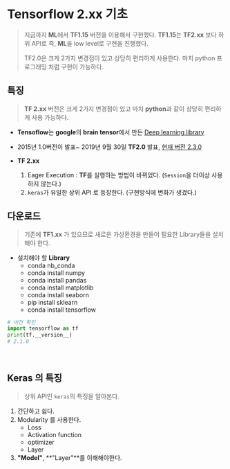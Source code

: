 # Tensorflow 2.xx 기초

> 지금까지 **ML**에서 **TF1.15** 버전을 이용해서 구현했다. **TF1.15**는 **TF2.xx** 보다 하위 API로 즉, **ML**을 low level로 구현을 진행했다.
>
> 
>
> TF2.0은 크게 2가지 변경점이 있고 상당히 편리하게 사용한다. 마치 python 프로그래밍 처럼 구현이 가능하다.

## 특징

> **TF 2.xx** 버전은 크게 2가지 변경점이 있고 마치 **python**과 같이 상당히 편리하게 사용 가능하다.

* **Tensoflow**는 **google**의 **brain tensor**에서 만든 <u>Deep learning library</u>

*  2015년 1.0버전이 발표~ 2019년 9월 30일 **TF2.0** 발표, <u>현재 버전 2.3.0</u>

* **TF 2.xx** 
  1. Eager Execution : **TF**를 실행하는 방법이 바뀌었다. (`Session`을 더이상 사용하지 않는다.)
  2. `keras`가 유일한 상위 API 로 등장한다. (구현방식에 변화가 생겼다.)



## 다운로드

> 기존에 **TF1.xx** 가 있으므로 새로운 가상환경을 만들어 필요한 Library들을 설치해야 한다.

* 설치해야 할 **Library**
  * conda nb_conda 
  * conda install numpy 
  * conda install pandas 
  * conda install matplotlib
  * conda install seaborn 
  * pip install  sklearn 
  * conda install tensorflow 


```python
# 버전 확인
import tensorflow as tf
print(tf.__version__)
# 2.1.0
```

​    

## Keras 의 특징

> 상위 API인 `keras`의 특징을 알아본다. 

1. 간단하고 쉽다.
2. Modularity 를 사용한다.
   * Loss
   * Activation function
   * optimizer
   * Layer
3. **"Model"**, **"Layer"**를 이해해야한다.





















